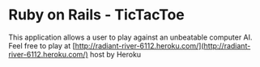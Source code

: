 # Ruby on Rails - TicTacToe
This application allows a user to play against an unbeatable computer AI. Feel free to play at [http://radiant-river-6112.heroku.com/](http://radiant-river-6112.heroku.com/) host by Heroku